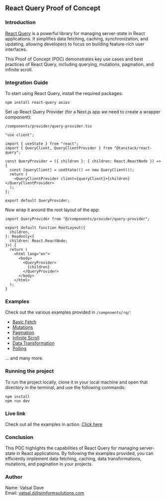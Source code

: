  ## React Query Proof of Concept

 ### Introduction
[React Query](https://tanstack.com/query/latest) is a powerful library for managing server-state in React applications. It simplifies data fetching, caching, synchronization, and updating, allowing developers to focus on building feature-rich user interfaces.

This Proof of Concept (POC) demonstrates key use cases and best practices of React Query, including querying, mutations, pagination, and infinite scroll.

### Integration Guide
To start using React Query, install the required packages:
```
npm install react-query axios
```
Set up React Query Provider (for a Next.js app we need to create a wrapper component):

`/components/provider/query-provider.tsx`
```
"use client";

import { useState } from "react";
import { QueryClient, QueryClientProvider } from "@tanstack/react-query";

const QueryProvider = ({ children }: { children: React.ReactNode }) => {
  const [queryClient] = useState(() => new QueryClient());
  return (
    <QueryClientProvider client={queryClient}>{children}</QueryClientProvider>
  );
};

export default QueryProvider;
```
Now wrap it around the root layout of the app:
```
import QueryProvider from "@/components/provider/query-provider";

export default function RootLayout({
  children,
}: Readonly<{
  children: React.ReactNode;
}>) {
  return (
    <html lang="en">
      <body>
        <QueryProvider>
          {children}
        </QueryProvider>
      </body>
    </html>
  );
}
```

### Examples
Check out the various examples provided in `/components/rq/`:
- [Basic Fetch](https://github.com/VatsalDave2102/POC-React-Query/blob/main/components/rq/rq-fetch-example.tsx)
- [Mutations](https://github.com/VatsalDave2102/POC-React-Query/blob/main/components/rq/rq-mutation-example.tsx)
- [Pagination](https://github.com/VatsalDave2102/POC-React-Query/blob/main/components/rq/rq-pagination-example.tsx)
- [Infinite Scroll](https://github.com/VatsalDave2102/POC-React-Query/blob/main/components/rq/rq-infinite-scroll-example.tsx)
- [Data Transformation](https://github.com/VatsalDave2102/POC-React-Query/blob/main/components/rq/rq-data-transform-example.tsx)
- [Polling](https://github.com/VatsalDave2102/POC-React-Query/blob/main/components/rq/rq-polling-example.tsx)

... and many more.

### Running the project
To run the project locally, clone it in your local machine and open that directory in the terminal, and use the following commands:
```
npm install
npm run dev
```

### Live link
Check out all the examples in action. [Click here](https://poc-react-query.vercel.app/)

### Conclusion
This POC highlights the capabilities of React Query for managing server-state in React applications. By following the examples provided, you can efficiently implement data fetching, caching, data transformations, mutations, and pagination in your projects.

### Author
Name: Vatsal Dave <br/>
Email: vatsal.d@simformsolutions.com
